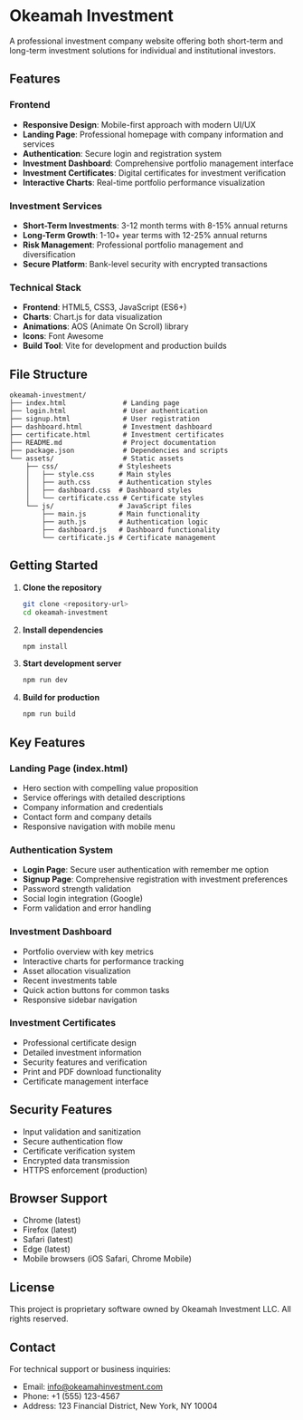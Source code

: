 # Okeamah Investment

A professional investment company website offering both short-term and long-term investment solutions for individual and institutional investors.

## Features

### Frontend
- **Responsive Design**: Mobile-first approach with modern UI/UX
- **Landing Page**: Professional homepage with company information and services
- **Authentication**: Secure login and registration system
- **Investment Dashboard**: Comprehensive portfolio management interface
- **Investment Certificates**: Digital certificates for investment verification
- **Interactive Charts**: Real-time portfolio performance visualization

### Investment Services
- **Short-Term Investments**: 3-12 month terms with 8-15% annual returns
- **Long-Term Growth**: 1-10+ year terms with 12-25% annual returns
- **Risk Management**: Professional portfolio management and diversification
- **Secure Platform**: Bank-level security with encrypted transactions

### Technical Stack
- **Frontend**: HTML5, CSS3, JavaScript (ES6+)
- **Charts**: Chart.js for data visualization
- **Animations**: AOS (Animate On Scroll) library
- **Icons**: Font Awesome
- **Build Tool**: Vite for development and production builds

## File Structure

```
okeamah-investment/
├── index.html              # Landing page
├── login.html              # User authentication
├── signup.html             # User registration
├── dashboard.html          # Investment dashboard
├── certificate.html        # Investment certificates
├── README.md               # Project documentation
├── package.json            # Dependencies and scripts
└── assets/                 # Static assets
    ├── css/               # Stylesheets
    │   ├── style.css      # Main styles
    │   ├── auth.css       # Authentication styles
    │   ├── dashboard.css  # Dashboard styles
    │   └── certificate.css # Certificate styles
    └── js/                # JavaScript files
        ├── main.js        # Main functionality
        ├── auth.js        # Authentication logic
        ├── dashboard.js   # Dashboard functionality
        └── certificate.js # Certificate management
```

## Getting Started

1. **Clone the repository**
   ```bash
   git clone <repository-url>
   cd okeamah-investment
   ```

2. **Install dependencies**
   ```bash
   npm install
   ```

3. **Start development server**
   ```bash
   npm run dev
   ```

4. **Build for production**
   ```bash
   npm run build
   ```

## Key Features

### Landing Page (index.html)
- Hero section with compelling value proposition
- Service offerings with detailed descriptions
- Company information and credentials
- Contact form and company details
- Responsive navigation with mobile menu

### Authentication System
- **Login Page**: Secure user authentication with remember me option
- **Signup Page**: Comprehensive registration with investment preferences
- Password strength validation
- Social login integration (Google)
- Form validation and error handling

### Investment Dashboard
- Portfolio overview with key metrics
- Interactive charts for performance tracking
- Asset allocation visualization
- Recent investments table
- Quick action buttons for common tasks
- Responsive sidebar navigation

### Investment Certificates
- Professional certificate design
- Detailed investment information
- Security features and verification
- Print and PDF download functionality
- Certificate management interface

## Security Features

- Input validation and sanitization
- Secure authentication flow
- Certificate verification system
- Encrypted data transmission
- HTTPS enforcement (production)

## Browser Support

- Chrome (latest)
- Firefox (latest)
- Safari (latest)
- Edge (latest)
- Mobile browsers (iOS Safari, Chrome Mobile)

## License

This project is proprietary software owned by Okeamah Investment LLC. All rights reserved.

## Contact

For technical support or business inquiries:
- Email: info@okeamahinvestment.com
- Phone: +1 (555) 123-4567
- Address: 123 Financial District, New York, NY 10004